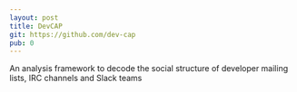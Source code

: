 ```yaml
---
layout: post
title: DevCAP
git: https://github.com/dev-cap
pub: 0
---
```


An analysis framework to decode the social structure of developer mailing lists, IRC channels and Slack teams